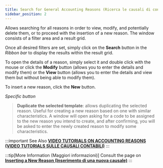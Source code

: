```yaml
---
title: Search for General Accounting Reasons (Ricerca le causali di contabilità generale)
sidebar_position: 2
---
```


Allows searching for all reasons in order to view, modify, and potentially delete them, or to proceed with the insertion of a new reason. The window consists of a filter area and a result grid.

Once all desired filters are set, simply click on the **Search** button in the *Ribbon bar* to display the results within the result grid.

To open the details of a reason, simply select it and double click with the mouse or click the **Modify** button (allows you to enter the details and modify them) or the **View** button (allows you to enter the details and view them but without being able to modify them).

To insert a new reason, click the **New** button.

*Specific button*  

> **Duplicate the selected template**: allows duplicating the selected reason. Useful for creating a new reason based on one with similar characteristics. A window will open asking for a code to be assigned to the new reason you intend to create, and after confirming, you will be asked to enter the newly created reason to modify some characteristics. 

:::important See Also
[**VIDEO TUTORIALS ON ACCOUNTING REASONS (VIDEO TUTORIALS SULLE CAUSALI CONTABILI)**](/docs/video/finance/intro.md)
:::

:::tip[More Information (Maggiori informazioni)]
Consult the page on [**Inserting a New Reason (Inserimento di una nuova causale)**](/docs/configurations/tables/finance/ledger-records-templates/insert-ledger-records-templates)
:::